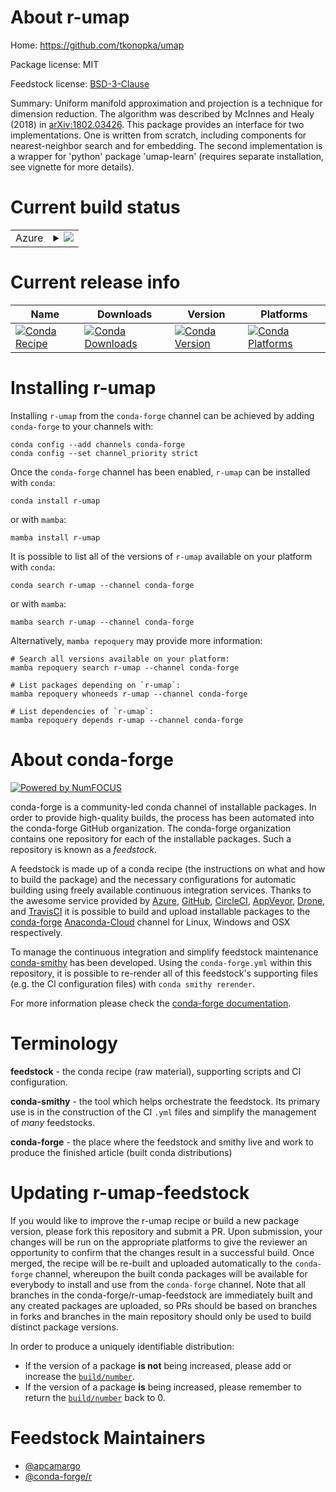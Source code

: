 About r-umap
============

Home: https://github.com/tkonopka/umap

Package license: MIT

Feedstock license: [BSD-3-Clause](https://github.com/conda-forge/r-umap-feedstock/blob/main/LICENSE.txt)

Summary: Uniform manifold approximation and projection is a technique for dimension reduction. The algorithm was described by McInnes and Healy (2018) in <arXiv:1802.03426>. This package provides an interface for two implementations. One is written from scratch, including components for nearest-neighbor search and for embedding. The second implementation is a wrapper for 'python' package 'umap-learn' (requires separate installation, see vignette for more details).

Current build status
====================


<table>
    
  <tr>
    <td>Azure</td>
    <td>
      <details>
        <summary>
          <a href="https://dev.azure.com/conda-forge/feedstock-builds/_build/latest?definitionId=1763&branchName=main">
            <img src="https://dev.azure.com/conda-forge/feedstock-builds/_apis/build/status/r-umap-feedstock?branchName=main">
          </a>
        </summary>
        <table>
          <thead><tr><th>Variant</th><th>Status</th></tr></thead>
          <tbody><tr>
              <td>linux_64_r_base4.1</td>
              <td>
                <a href="https://dev.azure.com/conda-forge/feedstock-builds/_build/latest?definitionId=1763&branchName=main">
                  <img src="https://dev.azure.com/conda-forge/feedstock-builds/_apis/build/status/r-umap-feedstock?branchName=main&jobName=linux&configuration=linux%20linux_64_r_base4.1" alt="variant">
                </a>
              </td>
            </tr><tr>
              <td>linux_64_r_base4.2</td>
              <td>
                <a href="https://dev.azure.com/conda-forge/feedstock-builds/_build/latest?definitionId=1763&branchName=main">
                  <img src="https://dev.azure.com/conda-forge/feedstock-builds/_apis/build/status/r-umap-feedstock?branchName=main&jobName=linux&configuration=linux%20linux_64_r_base4.2" alt="variant">
                </a>
              </td>
            </tr><tr>
              <td>osx_64_r_base4.1</td>
              <td>
                <a href="https://dev.azure.com/conda-forge/feedstock-builds/_build/latest?definitionId=1763&branchName=main">
                  <img src="https://dev.azure.com/conda-forge/feedstock-builds/_apis/build/status/r-umap-feedstock?branchName=main&jobName=osx&configuration=osx%20osx_64_r_base4.1" alt="variant">
                </a>
              </td>
            </tr><tr>
              <td>osx_64_r_base4.2</td>
              <td>
                <a href="https://dev.azure.com/conda-forge/feedstock-builds/_build/latest?definitionId=1763&branchName=main">
                  <img src="https://dev.azure.com/conda-forge/feedstock-builds/_apis/build/status/r-umap-feedstock?branchName=main&jobName=osx&configuration=osx%20osx_64_r_base4.2" alt="variant">
                </a>
              </td>
            </tr><tr>
              <td>win_64</td>
              <td>
                <a href="https://dev.azure.com/conda-forge/feedstock-builds/_build/latest?definitionId=1763&branchName=main">
                  <img src="https://dev.azure.com/conda-forge/feedstock-builds/_apis/build/status/r-umap-feedstock?branchName=main&jobName=win&configuration=win%20win_64_" alt="variant">
                </a>
              </td>
            </tr>
          </tbody>
        </table>
      </details>
    </td>
  </tr>
</table>

Current release info
====================

| Name | Downloads | Version | Platforms |
| --- | --- | --- | --- |
| [![Conda Recipe](https://img.shields.io/badge/recipe-r--umap-green.svg)](https://anaconda.org/conda-forge/r-umap) | [![Conda Downloads](https://img.shields.io/conda/dn/conda-forge/r-umap.svg)](https://anaconda.org/conda-forge/r-umap) | [![Conda Version](https://img.shields.io/conda/vn/conda-forge/r-umap.svg)](https://anaconda.org/conda-forge/r-umap) | [![Conda Platforms](https://img.shields.io/conda/pn/conda-forge/r-umap.svg)](https://anaconda.org/conda-forge/r-umap) |

Installing r-umap
=================

Installing `r-umap` from the `conda-forge` channel can be achieved by adding `conda-forge` to your channels with:

```
conda config --add channels conda-forge
conda config --set channel_priority strict
```

Once the `conda-forge` channel has been enabled, `r-umap` can be installed with `conda`:

```
conda install r-umap
```

or with `mamba`:

```
mamba install r-umap
```

It is possible to list all of the versions of `r-umap` available on your platform with `conda`:

```
conda search r-umap --channel conda-forge
```

or with `mamba`:

```
mamba search r-umap --channel conda-forge
```

Alternatively, `mamba repoquery` may provide more information:

```
# Search all versions available on your platform:
mamba repoquery search r-umap --channel conda-forge

# List packages depending on `r-umap`:
mamba repoquery whoneeds r-umap --channel conda-forge

# List dependencies of `r-umap`:
mamba repoquery depends r-umap --channel conda-forge
```


About conda-forge
=================

[![Powered by
NumFOCUS](https://img.shields.io/badge/powered%20by-NumFOCUS-orange.svg?style=flat&colorA=E1523D&colorB=007D8A)](https://numfocus.org)

conda-forge is a community-led conda channel of installable packages.
In order to provide high-quality builds, the process has been automated into the
conda-forge GitHub organization. The conda-forge organization contains one repository
for each of the installable packages. Such a repository is known as a *feedstock*.

A feedstock is made up of a conda recipe (the instructions on what and how to build
the package) and the necessary configurations for automatic building using freely
available continuous integration services. Thanks to the awesome service provided by
[Azure](https://azure.microsoft.com/en-us/services/devops/), [GitHub](https://github.com/),
[CircleCI](https://circleci.com/), [AppVeyor](https://www.appveyor.com/),
[Drone](https://cloud.drone.io/welcome), and [TravisCI](https://travis-ci.com/)
it is possible to build and upload installable packages to the
[conda-forge](https://anaconda.org/conda-forge) [Anaconda-Cloud](https://anaconda.org/)
channel for Linux, Windows and OSX respectively.

To manage the continuous integration and simplify feedstock maintenance
[conda-smithy](https://github.com/conda-forge/conda-smithy) has been developed.
Using the ``conda-forge.yml`` within this repository, it is possible to re-render all of
this feedstock's supporting files (e.g. the CI configuration files) with ``conda smithy rerender``.

For more information please check the [conda-forge documentation](https://conda-forge.org/docs/).

Terminology
===========

**feedstock** - the conda recipe (raw material), supporting scripts and CI configuration.

**conda-smithy** - the tool which helps orchestrate the feedstock.
                   Its primary use is in the construction of the CI ``.yml`` files
                   and simplify the management of *many* feedstocks.

**conda-forge** - the place where the feedstock and smithy live and work to
                  produce the finished article (built conda distributions)


Updating r-umap-feedstock
=========================

If you would like to improve the r-umap recipe or build a new
package version, please fork this repository and submit a PR. Upon submission,
your changes will be run on the appropriate platforms to give the reviewer an
opportunity to confirm that the changes result in a successful build. Once
merged, the recipe will be re-built and uploaded automatically to the
`conda-forge` channel, whereupon the built conda packages will be available for
everybody to install and use from the `conda-forge` channel.
Note that all branches in the conda-forge/r-umap-feedstock are
immediately built and any created packages are uploaded, so PRs should be based
on branches in forks and branches in the main repository should only be used to
build distinct package versions.

In order to produce a uniquely identifiable distribution:
 * If the version of a package **is not** being increased, please add or increase
   the [``build/number``](https://docs.conda.io/projects/conda-build/en/latest/resources/define-metadata.html#build-number-and-string).
 * If the version of a package **is** being increased, please remember to return
   the [``build/number``](https://docs.conda.io/projects/conda-build/en/latest/resources/define-metadata.html#build-number-and-string)
   back to 0.

Feedstock Maintainers
=====================

* [@apcamargo](https://github.com/apcamargo/)
* [@conda-forge/r](https://github.com/conda-forge/r/)

